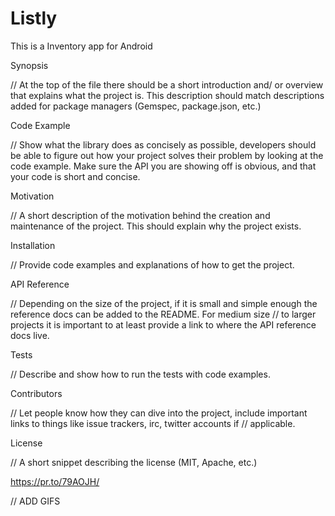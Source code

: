 # Listly
This is a Inventory app for Android




Synopsis

// At the top of the file there should be a short introduction and/ or overview that explains what the project is. This description should match descriptions added for package managers (Gemspec, package.json, etc.)

Code Example

// Show what the library does as concisely as possible, developers should be able to figure out how your project solves their problem by looking at the code example. Make sure the API you are showing off is obvious, and that your code is short and concise.

Motivation

// A short description of the motivation behind the creation and maintenance of the project. This should explain why the project exists.

Installation

// Provide code examples and explanations of how to get the project.

API Reference

// Depending on the size of the project, if it is small and simple enough the reference docs can be added to the README. For medium size // to larger projects it is important to at least provide a link to where the API reference docs live.

Tests

// Describe and show how to run the tests with code examples.

Contributors

// Let people know how they can dive into the project, include important links to things like issue trackers, irc, twitter accounts if
// applicable.

License

// A short snippet describing the license (MIT, Apache, etc.)





https://pr.to/79AOJH/







// ADD GIFS
